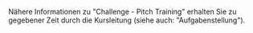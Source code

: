 Nähere Informationen zu "Challenge - Pitch Training" erhalten Sie zu gegebener Zeit durch die Kursleitung (siehe auch: "Aufgabenstellung").